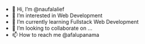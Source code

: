 - 👋 Hi, I’m @naufalalief
- 👀 I’m interested in Web Development
- 🌱 I’m currently learning Fullstack Web Development
- 💞️ I’m looking to collaborate on ...
- 📫 How to reach me @afalupanama

<!---
naufalalief/naufalalief is a ✨ special ✨ repository because its `README.md` (this file) appears on your GitHub profile.
You can click the Preview link to take a look at your changes.
--->
